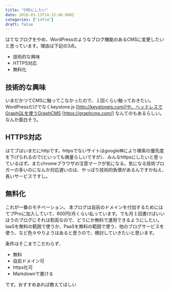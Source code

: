 ```yaml
---
title: "CMSにしたい"
date: 2018-03-13T14:33:48.000Z
categories: ["infra"]
draft: false
---
```


はてなブログをやめ、WordPressのようなブログ機能のあるCMSに変更したいと思っています。理由は下記の3点。

 * 技術的な興味
 * HTTPS対応
 * 無料化

## 技術的な興味
いまだかつてCMSに触ってこなかったので、１回くらい触っておきたい。WordPressだけでなくkeystone.js
[http://keystonejs.com/]や、ヘッドレスでGraphQLを使うGraphCMS [https://graphcms.com/]
なんてのもあるらしい。なんか面白そう。

## HTTPS対応
はてブはいまだにhttpです。httpsでないサイトはgoogle神により検索の優先度を下げられるので(といっても微量らしいですが）、みんなhttpsにしたいと思っているはず。またchromeブラウザの注意マークが気になる。気になる技術ブロガーの多いのになんか対応遅いのは、やっぱり技術的負債があるんですかねえ、長いサービスですし。

## 無料化
これが一番のモチベーション。
本ブログは自前のドメインを付加するためにはてブProに加入していて、600円/月くらい払っています。でも月１回書けばいいほうのブログにそれは割高なので、どうにか無料で運用できるようにしたい。IaaSを無料の範囲で使うか、PaaSを無料の範囲で使う、他のブログサービスを使う、など色々やりようはあると思うので、検討していきたいと思います。

条件はそこまでこだわらず、

 * 無料
 * 自前ドメイン可
 * https化可
 * Markdownで書ける

です。おすすめあれば教えてほしい

